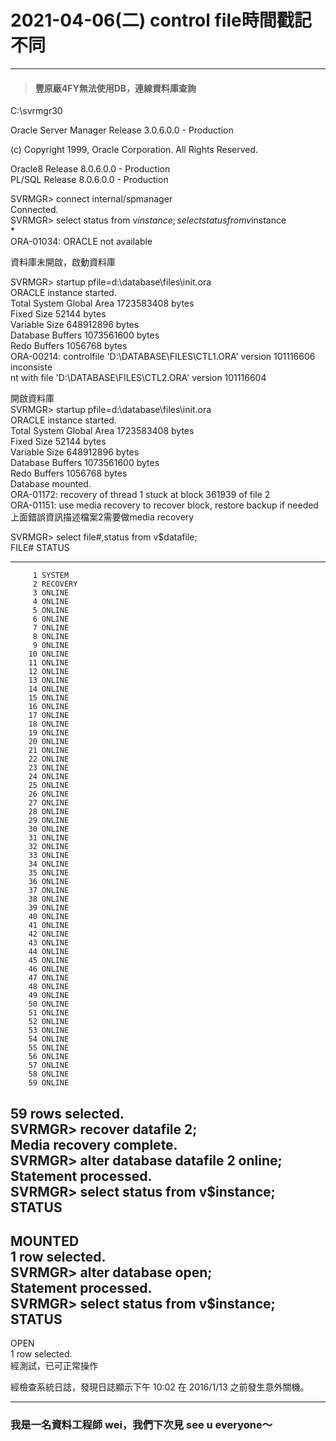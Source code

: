 # 2021-04-06(二) control file時間戳記不同      
   
-----   
> #### 豐原廠4FY無法使用DB，連線資料庫查詢   
   
C:\svrmgr30   
   
Oracle Server Manager Release 3.0.6.0.0 - Production   
   
(c) Copyright 1999, Oracle Corporation.  All Rights Reserved.   
   
Oracle8 Release 8.0.6.0.0 - Production   
PL/SQL Release 8.0.6.0.0 - Production   
   
SVRMGR> connect internal/spmanager   
Connected.   
SVRMGR> select status from v$instance;   
select status from v$instance   
*   
ORA-01034: ORACLE not available   
   
資料庫未開啟，啟動資料庫   
   
SVRMGR> startup pfile=d:\database\files\init.ora   
ORACLE instance started.   
Total System Global Area                       1723583408 bytes   
Fixed Size                                          52144 bytes   
Variable Size                                   648912896 bytes   
Database Buffers                               1073561600 bytes   
Redo Buffers                                      1056768 bytes   
ORA-00214: controlfile 'D:\DATABASE\FILES\CTL1.ORA' version 101116606 inconsiste   
nt with file 'D:\DATABASE\FILES\CTL2.ORA' version 101116604   
   
開啟資料庫   
SVRMGR> startup pfile=d:\database\files\init.ora   
ORACLE instance started.   
Total System Global Area                       1723583408 bytes   
Fixed Size                                          52144 bytes   
Variable Size                                   648912896 bytes   
Database Buffers                               1073561600 bytes   
Redo Buffers                                      1056768 bytes   
Database mounted.   
ORA-01172: recovery of thread 1 stuck at block 361939 of file 2   
ORA-01151: use media recovery to recover block, restore backup if needed   
上面錯誤資訊描述檔案2需要做media recovery   
   
SVRMGR> select file#,status from v$datafile;   
FILE#      STATUS   
---------- -------   
         1 SYSTEM   
         2 RECOVERY   
         3 ONLINE   
         4 ONLINE   
         5 ONLINE   
         6 ONLINE   
         7 ONLINE   
         8 ONLINE   
         9 ONLINE   
        10 ONLINE   
        11 ONLINE   
        12 ONLINE   
        13 ONLINE   
        14 ONLINE   
        15 ONLINE   
        16 ONLINE   
        17 ONLINE   
        18 ONLINE   
        19 ONLINE   
        20 ONLINE   
        21 ONLINE   
        22 ONLINE   
        23 ONLINE   
        24 ONLINE   
        25 ONLINE   
        26 ONLINE   
        27 ONLINE   
        28 ONLINE   
        29 ONLINE   
        30 ONLINE   
        31 ONLINE   
        32 ONLINE   
        33 ONLINE   
        34 ONLINE   
        35 ONLINE   
        36 ONLINE   
        37 ONLINE   
        38 ONLINE   
        39 ONLINE   
        40 ONLINE   
        41 ONLINE   
        42 ONLINE   
        43 ONLINE   
        44 ONLINE   
        45 ONLINE   
        46 ONLINE   
        47 ONLINE   
        48 ONLINE   
        49 ONLINE   
        50 ONLINE   
        51 ONLINE   
        52 ONLINE   
        53 ONLINE   
        54 ONLINE   
        55 ONLINE   
        56 ONLINE   
        57 ONLINE   
        58 ONLINE   
        59 ONLINE   
59 rows selected.   
SVRMGR> recover datafile 2;   
Media recovery complete.   
SVRMGR> alter database datafile 2 online;   
Statement processed.   
SVRMGR> select status from v$instance;   
STATUS   
-------   
MOUNTED   
1 row selected.   
SVRMGR> alter database open;   
Statement processed.   
SVRMGR> select status from v$instance;   
STATUS   
-------   
OPEN   
1 row selected.   
經測試，已可正常操作   
   
經檢查系統日誌，發現日誌顯示下午 10:02 在 2016/1/13 之前發生意外關機。   

-----
   
### 我是一名資料工程師 wei，我們下次見 see u everyone～

